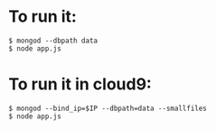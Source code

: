 
# To run it:

    $ mongod --dbpath data
    $ node app.js

# To run it in cloud9:

    $ mongod --bind_ip=$IP --dbpath=data --smallfiles
    $ node app.js

